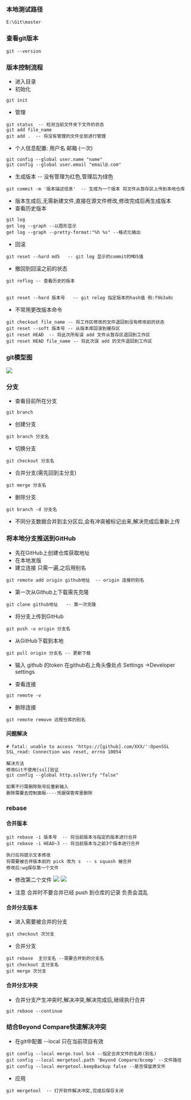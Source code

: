 ### 本地测试路径
`E:\Git\master`

### 查看git版本
```shell
git --version
```

### 版本控制流程
- 进入目录
- 初始化
```shell
git init
```
- 管理
```shell
git status  -- 检测当前文件夹下文件的状态
git add file_name
git add .  -- 将没有管理的文件全部进行管理

```
- 个人信息配置: 用户名 邮箱 (一次)
```shell
git config --global user.name "name"
git config --global user.email "email@.com"
```

- 生成版本  -- 没有管理为红色,管理后为绿色
```shell
git commit -m '版本描述信息'  -- 生成为一个版本 将文件从暂存区上传到本地仓库
```
- 版本生成后,无需新建文件,直接在源文件修改,修改完成后再生成版本
- 查看历史版本
```shell
git log
get log --graph --以图形显示
get log --graph --pretty-format:"%h %s" --格式化输出
```
- 回滚
```shell
git reset --hard md5   -- git log 显示的commit的MD5值
```
- 撤回到回滚之前的状态
```shell
git reflog -- 查看历史的版本


git reset --hard 版本号   -- git relog 指定版本的hash值 例:f9b3a8c 

```
- 不常用更改版本命令
```shell
git checkout file_name -- 将工作区修改的文件退回到没有修改前的状态
git reset --soft 版本号 -- 从版本库回滚到缓存区
git reset HEAD  -- 将此次所有误 add 文件从暂存区退回到工作区
git reset HEAD file_name -- 将此次误 add 的文件退回到工作区
```

### git模型图
![](Pasted%20image%2020220726140841.png)

### 分支
- 查看目前所在分支
```shell
git branch
```
- 创建分支
```shell
git branch 分支名
```
- 切换分支
```shell
git checkout 分支名
```
- 合并分支(需先回到主分支)
```shell
git merge 分支名
```
- 删除分支
```shell
git branch -d 分支名
```
- 不同分支数据合并到主分区后,会有冲突被标记出来,解决完成后重新上传


### 将本地分支推送到GitHub
- 先在GitHub上创建仓库获取地址
- 在本地发版
- 建立连接 只需一遍,之后用别名
```shell
git remote add origin github地址  -- origin 连接的别名
```

- 第一次从Github上下载需先克隆
```shell
git clone github地址   -- 第一次克隆
```
- 将分支上传到GitHub
```shell
git push -u origin 分支名
```
- 从GitHub下载到本地
```shell
git pull origin 分支名 -- 更新下载
```
- 输入 github 的token
在github右上角头像处点 Settings ->Developer settings

- 查看连接
```shell
git remote -v
```
- 删除连接
```shell
git remote remove 远程仓库的别名
```

####  问题解决
```sell
# fatal: unable to access 'https://[github].com/XXX/':OpenSSL SSL_read: Connection was reset, errno 10054

解决方法
修改Git不使用[ssl]验证
git config --global http.sslVerify "false"

如果不行需删除账号后重新输入
删除需要去控制面板----凭据保管库里删除
```



### rebase
#### 合并版本
```shell
git rebase -i 版本号  -- 将当前版本与指定的版本进行合并
git rebase -i HEAD~3 -- 将当前版本与之前3个版本进行合并

执行后将提示文本修改
将需要被合并版本前的 pick 改为 s  -- s squash 被合并
修改后:wq保存第一个文件

```
- 修改第二个文件
![](Pasted%20image%2020220726162701.png)
![](Pasted%20image%2020220726162737.png)

- 注意 合并时不要合并已经 push 到仓库的记录 负责会混乱

#### 合并分支版本
- 进入需要被合并的分支
```shell
git checkout 次分支
```
- 合并分支
```shell
git rebase  主分支名 --需要合并到的分支名
git checkout 主分支名
git merge 次分支 
```

#### 合并分支冲突
- 合并分支产生冲突时,解决冲突,解决完成后,继续执行合并
```shell
git rebase --continue
```

### 结合Beyond Compare快速解决冲突
- 在git中配置 --local 只在当前项目有效
```shell
git config --local merge.tool bc4 --指定合并文件的名称(别名)
git config --local mergetool.path 'Beyond Compare/bcomp' --文件路径
git config --local mergetool.keepBackup false --是否保留原文件

```
- 应用
```shell
git mergetool  -- 打开软件解决冲突,完成后保存关闭
```
